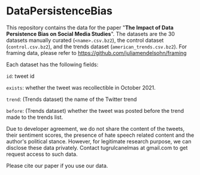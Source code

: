 # DataPersistenceBias
This repository contains the data for the paper "**The Impact of Data Persistence Bias on Social Media Studies**". The datasets are the 30 datasets manually curated (``<name>.csv.bz2``), the control dataset (``control.csv.bz2``), and the trends dataset (``american_trends.csv.bz2``). For framing data, please refer to https://github.com/juliamendelsohn/framing

Each dataset has the following fields:

``id``: tweet id

``exists``: whether the tweet was recollectible in October 2021. 

``trend``: (Trends dataset) the name of the Twitter trend

``before``: (Trends dataset) whether the tweet was posted before the trend made to the trends list.

Due to developer agreement, we do not share the content of the tweets, their sentiment scores, the presence of hate speech related content and the author's political stance. However, for legitimate research purpose, we can disclose these data privately. Contact tugrulcanelmas at gmail.com to get request access to such data. 

Please cite our paper if you use our data.

